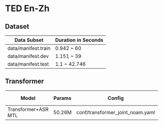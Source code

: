 
# TED En-Zh

## Dataset

| Data Subset | Duration in Seconds |
| --- | --- |
| data/manifest.train | 0.942 ~ 60   |
| data/manifest.dev   | 1.151 ~ 39   |
| data/manifest.test  | 1.1 ~ 42.746 |

## Transformer
| Model | Params | Config | Char-BLEU |
| --- | --- | --- | --- |
| Transformer+ASR MTL | 50.26M | conf/transformer_joint_noam.yaml | 17.38 |